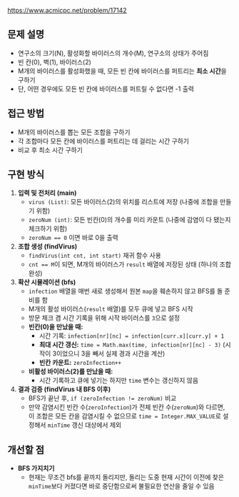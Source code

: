 https://www.acmicpc.net/problem/17142

## 문제 설명

- 연구소의 크기(N), 활성화할 바이러스의 개수(M), 연구소의 상태가 주어짐
- 빈 칸(0), 벽(1), 바이러스(2)
- M개의 바이러스를 활성화했을 때, 모든 빈 칸에 바이러스를 퍼트리는 **최소 시간**을 구하기
- 단, 어떤 경우에도 모든 빈 칸에 바이러스를 퍼트릴 수 없다면 -1 출력

## 접근 방법

- M개의 바이러스를 뽑는 모든 조합을 구하기
- 각 조합마다 모든 칸에 바이러스를 퍼트리는 데 걸리는 시간 구하기
- 비교 후 최소 시간 구하기

## 구현 방식

1.  **입력 및 전처리 (main)**
    - `virus (List)`: 모든 바이러스(2)의 위치를 리스트에 저장 (나중에 조합을 만들기 위함)
    - `zeroNum (int)`: 모든 빈칸(0)의 개수를 미리 카운트 (나중에 감염이 다 됐는지 체크하기 위함)
    - `zeroNum == 0` 이면 바로 0을 출력
2. **조합 생성 (findVirus)**
    - `findVirus(int cnt, int start)` 재귀 함수 사용
    - `cnt == M`이 되면, M개의 바이러스가 `result` 배열에 저장된 상태 (하나의 조합 완성)
3. **확산 시뮬레이션 (bfs)**
    - `infection` 배열을 매번 새로 생성해서 원본 `map`을 훼손하지 않고 BFS를 돌 준비를 함
    - M개의 활성 바이러스(`result` 배열)를 모두 큐에 넣고 BFS 시작
    - 방문 체크 겸 시간 기록을 위해 시작 바이러스를 `3`으로 설정
    - **빈칸(0)을 만났을 때:**
        - 시간 기록: `infection[nr][nc] = infection[curr.x][curr.y] + 1`
        - **최대 시간 갱신:** `time = Math.max(time, infection[nr][nc] - 3)` (시작이 3이었으니 3을 빼서 실제 경과 시간을 계산)
        - **빈칸 카운트:** `zeroInfection++`
    - **비활성 바이러스(2)를 만났을 때:**
        - 시간 기록하고 큐에 넣기는 하지만 `time` 변수는 갱신하지 않음
4. **결과 검증 (findVirus 내 BFS 이후)**
    - BFS가 끝난 후, `if (zeroInfection != zeroNum)` 비교
    - 만약 감염시킨 빈칸 수(`zeroInfection`)가 전체 빈칸 수(`zeroNum`)와 다르면, 이 조합은 모든 칸을 감염시킬 수 없으므로 `time = Integer.MAX_VALUE`로 설정해서 `minTime` 갱신 대상에서 제외

## 개선할 점

- **BFS 가지치기**
    - 현재는 무조건 bfs를 끝까지 돌리지만, 돌리는 도중 현재 시간이 이전에 찾은 `minTime`보다 커졌다면 바로 중단함으로써 불필요한 연산을 줄일 수 있음